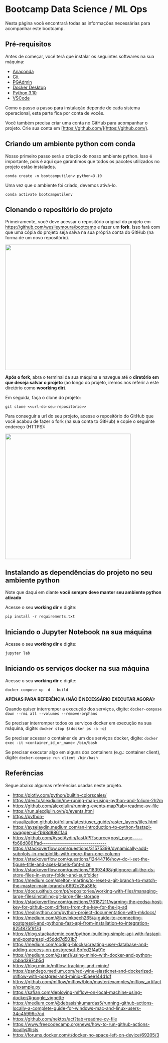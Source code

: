 # Bootcamp Data Science / ML Ops

Nesta página você encontrará todas as informações necessárias para acompanhar este bootcamp.

## Pré-requisitos

Antes de começar, você terá que instalar os seguintes softwares na sua máquina:

* [Anaconda](https://www.anaconda.com/download) 
* [Git](https://git-scm.com/book/en/v2/Getting-Started-Installing-Git)
* [PGAdmin](https://www.pgadmin.org/)
* [Docker Desktop](https://www.docker.com/products/docker-desktop/)
* [Python 3.10](https://www.python.org/downloads/)
* [VSCode](https://code.visualstudio.com/)

Como o passo a passo para instalação depende de cada sistema operacional, esta parte fica por conta de vocês. 

Você também precisa criar uma conta no GitHub para acompanhar o projeto. Crie sua conta em [https://github.com/](https://github.com/).

## Criando um ambiente python com conda

Nosso primeiro passo será a criação do nosso ambiente python. Isso é importante, pois é aqui que garantimos que todos os pacotes utilizados no projeto estão instalados.

```conda create -n bootcamputilenv python=3.10```

Uma vez que o ambiente foi criado, devemos ativá-lo.

```conda activate bootcamputilenv```

## Clonando o repositório do projeto

Primeiramente, você deve acessar o repositório original do projeto em https://github.com/weslleymoura/bootcamp e fazer um **fork**. Isso fará com que uma cópia do projeto seja salva na sua própria conta do GitHub (na forma de um novo repositório). 

<img src="images/git-fork.png" width="400">

**Após o fork**, abra o terminal da sua máquina e navegue até o <b>diretório em que deseja salvar o projeto</b> (ao longo do projeto, iremos nos referir a este diretório como <b>woorking dir</b>). 

Em seguida, faça o clone do projeto:

```git clone <<url-do-seu-repositório>>```

Para conseguir a url do seu projeto, acesse o repositório do GitHub que você acabou de fazer o fork (na sua conta to GitHub) e copie o seguinte endereço (HTTPS):

<img src="images/git-clone.png" width="400">

## Instalando as dependências do projeto no seu ambiente python

Note que daqui em diante **você sempre deve manter seu ambiente python ativado**

Acesse o seu **working dir** e digite:

```pip install -r requirements.txt```

## Iniciando o Jupyter Notebook na sua máquina

Acesse o seu **working dir** e digite:

```jupyter lab```

## Iniciando os serviços docker na sua máquina

Acesse o seu **working dir** e digite:

```docker-compose up -d --build```

**APENAS PARA REFERÊNCIA (NÃO É NECESSÁRIO EXECUTAR AGORA):**

Quando quiser interremper a execução dos serviços, digite: 
```docker-compose down --rmi all --volumes --remove-orphans```

Se precisar interromper todos os serviços docker em execução na sua máquina, digite:
```docker stop $(docker ps -a -q)```

Se precisar acessar o container de um dos serviços docker, digite:
```docker exec -it <container_id_or_name> /bin/bash```

Se precisar executar algo em alguns dos containers (e.g.: container client), digite:
```docker-compose run client /bin/bash```

## Referências

Segue abaixo algumas referências usadas neste projeto.

* https://plotly.com/python/builtin-colorscales/
* https://dev.to/alexdjulin/my-runing-map-using-python-and-folium-2h2m
* https://github.com/alexdjulin/running-events-map?tab=readme-ov-file
* https://run.alexdjulin.ovh/p/events.html
* https://python-visualization.github.io/folium/latest/user_guide/raster_layers/tiles.html
* https://ayselaydin.medium.com/an-introduction-to-python-fastapi-swagger-ui-fb68d8861fad
* https://github.com/AyselAydin/fastAPI?source=post_page-----fb68d8861fad--------------------------------
* https://stackoverflow.com/questions/31575399/dynamically-add-subplots-in-matplotlib-with-more-than-one-column
* https://stackoverflow.com/questions/12444716/how-do-i-set-the-figure-title-and-axes-labels-font-size
* https://stackoverflow.com/questions/18393498/gitignore-all-the-ds-store-files-in-every-folder-and-subfolder
* https://medium.com/@elton-martins/to-reset-a-git-branch-to-match-the-master-main-branch-6692c28a36fc
* https://docs.github.com/pt/repositories/working-with-files/managing-large-files/installing-git-large-file-storage
* https://stackoverflow.com/questions/76187211/warning-the-ecdsa-host-key-for-github-com-differs-from-the-key-for-the-ip-ad
* https://realpython.com/python-project-documentation-with-mkdocs/
* https://medium.com/@kevinkoech265/a-guide-to-connecting-postgresql-and-pythons-fast-api-from-installation-to-integration-825f875f9f7d
* https://blog.stackademic.com/python-building-simple-api-with-fastapi-and-postgresql-d5ddd7d501b7
* https://medium.com/coding-blocks/creating-user-database-and-adding-access-on-postgresql-8bfcd2f4a91e
* https://medium.com/@sant1/using-minio-with-docker-and-python-cbbad397cb5d
* https://blog.min.io/mlflow-tracking-and-minio/
* https://pandego.medium.com/red-wine-elasticnet-and-dockerized-mlflow-with-postgres-and-minio-d5aee144d1df
* https://github.com/mlflow/mlflow/blob/master/examples/mlflow_artifacts/example.py
* https://safjan.com/deploying-mlflow-on-local-machine-using-docker/#google_vignette
* https://medium.com/@debasishkumardas5/running-github-actions-locally-a-complete-guide-for-windows-mac-and-linux-users-34c45999c7cd
* https://github.com/nektos/act?tab=readme-ov-file
* https://www.freecodecamp.org/news/how-to-run-github-actions-locally/#lists
* https://forums.docker.com/t/docker-no-space-left-on-device/69205/3